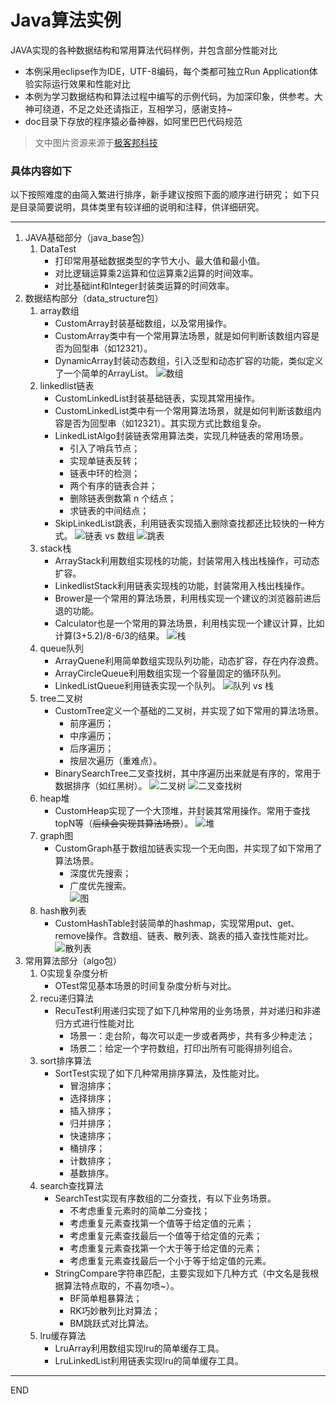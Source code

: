 # Java算法实例
JAVA实现的各种数据结构和常用算法代码样例，并包含部分性能对比
- 本例采用eclipse作为IDE，UTF-8编码，每个类都可独立Run Application体验实际运行效果和性能对比
- 本例为学习数据结构和算法过程中编写的示例代码，为加深印象，供参考。大神可绕道，不足之处还请指正，互相学习，感谢支持~
- doc目录下存放的程序猿必备神器，如阿里巴巴代码规范

> 文中图片资源来源于[极客邦科技](https://www.geekbang.org/ "极客邦科技")

### 具体内容如下
以下按照难度的由简入繁进行排序，新手建议按照下面的顺序进行研究；
如下只是目录简要说明，具体类里有较详细的说明和注释，供详细研究。

---
1. JAVA基础部分（java_base包）
   1. DataTest
      + 打印常用基础数据类型的字节大小、最大值和最小值。
      + 对比逻辑运算乘2运算和位运算乘2运算的时间效率。
      + 对比基础int和Integer封装类运算的时间效率。
2. 数据结构部分（data_structure包）
   1. array数组
      + CustomArray封装基础数组，以及常用操作。
      + CustomArray类中有一个常用算法场景，就是如何判断该数组内容是否为回型串（如12321）。
      + DynamicArray封装动态数组，引入泛型和动态扩容的功能，类似定义了一个简单的ArrayList。
![数组](https://xiangjw.oss-cn-qingdao.aliyuncs.com/1.jpg "数组")
   2. linkedlist链表
      + CustomLinkedList封装基础链表，实现其常用操作。
      + CustomLinkedList类中有一个常用算法场景，就是如何判断该数组内容是否为回型串（如12321）。其实现方式比数组复杂。
      + LinkedListAlgo封装链表常用算法类，实现几种链表的常用场景。
         - 引入了哨兵节点；
         - 实现单链表反转；
         - 链表中环的检测；
         - 两个有序的链表合并；
         - 删除链表倒数第 n 个结点；
         - 求链表的中间结点；
      + SkipLinkedList跳表，利用链表实现插入删除查找都还比较快的一种方式。
![链表 vs 数组](https://xiangjw.oss-cn-qingdao.aliyuncs.com/2.jpg "链表 vs 数组")
![跳表](https://xiangjw.oss-cn-qingdao.aliyuncs.com/3.jpg "跳表")
   3. stack栈
      + ArrayStack利用数组实现栈的功能，封装常用入栈出栈操作，可动态扩容。
      + LinkedlistStack利用链表实现栈的功能，封装常用入栈出栈操作。
      + Brower是一个常用的算法场景，利用栈实现一个建议的浏览器前进后退的功能。
      + Calculator也是一个常用的算法场景，利用栈实现一个建议计算，比如计算(3+5.2)/8-6/3的结果。
![栈](https://xiangjw.oss-cn-qingdao.aliyuncs.com/4.jpg "栈")
   4. queue队列
      + ArrayQuene利用简单数组实现队列功能，动态扩容，存在内存浪费。
      + ArrayCircleQueue利用数组实现一个容量固定的循环队列。
      + LinkedListQueue利用链表实现一个队列。
![队列 vs 栈](https://xiangjw.oss-cn-qingdao.aliyuncs.com/5.jpg "队列 vs 栈")
   5. tree二叉树
      + CustomTree定义一个基础的二叉树，并实现了如下常用的算法场景。
         - 前序遍历；
         - 中序遍历；
         - 后序遍历；
         - 按层次遍历（重难点）。
      + BinarySearchTree二叉查找树，其中序遍历出来就是有序的，常用于数据排序（如红黑树）。
![二叉树](https://xiangjw.oss-cn-qingdao.aliyuncs.com/6.jpg "二叉树")
![二叉查找树](https://xiangjw.oss-cn-qingdao.aliyuncs.com/7.jpg "二叉查找树")
   6. heap堆
      + CustomHeap实现了一个大顶堆，并封装其常用操作。常用于查找topN等（~~后续会实现其算法场景~~）。
![堆](https://xiangjw.oss-cn-qingdao.aliyuncs.com/8.jpg "堆")
   7. graph图
      + CustomGraph基于数组加链表实现一个无向图，并实现了如下常用了算法场景。
         - 深度优先搜索；
         - 广度优先搜索。                                                               
![图](https://xiangjw.oss-cn-qingdao.aliyuncs.com/9.jpg "图")
   8. hash散列表
      + CustomHashTable封装简单的hashmap，实现常用put、get、remove操作。含数组、链表、散列表、跳表的插入查找性能对比。                       
![散列表](https://xiangjw.oss-cn-qingdao.aliyuncs.com/10.jpg "散列表")
3. 常用算法部分（algo包）
   1. O实现复杂度分析 
      + OTest常见基本场景的时间复杂度分析与对比。
   2. recu递归算法
      + RecuTest利用递归实现了如下几种常用的业务场景，并对递归和非递归方式进行性能对比
         - 场景一：走台阶，每次可以走一步或者两步，共有多少种走法；
         - 场景二：给定一个字符数组，打印出所有可能得排列组合。
   3. sort排序算法
      + SortTest实现了如下几种常用排序算法，及性能对比。
         - 冒泡排序；
         - 选择排序；
         - 插入排序；
         - 归并排序；
         - 快速排序；
         - 桶排序；
         - 计数排序；
         - 基数排序。
   4. search查找算法
      + SearchTest实现有序数组的二分查找，有以下业务场景。
         - 不考虑重复元素时的简单二分查找；
         - 考虑重复元素查找第一个值等于给定值的元素；
         - 考虑重复元素查找最后一个值等于给定值的元素；
         - 考虑重复元素查找第一个大于等于给定值的元素；
         - 考虑重复元素查找最后一个小于等于给定值的元素。
      + StringCompare字符串匹配，主要实现如下几种方式（中文名是我根据算法特点取的，不喜勿喷~）。
         - BF简单粗暴算法；
         - RK巧妙散列比对算法；
         - BM跳跃式对比算法。
   5. lru缓存算法
      + LruArray利用数组实现lru的简单缓存工具。
      + LruLinkedList利用链表实现lru的简单缓存工具。

---
END
